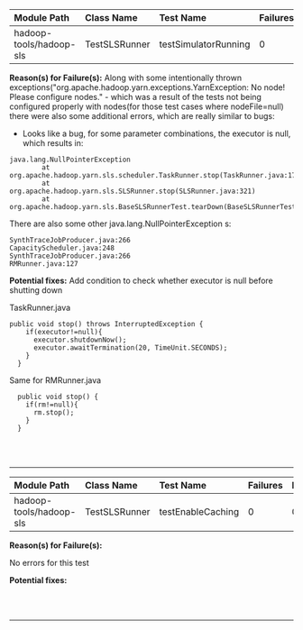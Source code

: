 | Module Path | Class Name | Test Name | Failures | Errors |
| :----------- | :--------- | :-------- | :------- | :----- |
| hadoop-tools/hadoop-sls | TestSLSRunner | testSimulatorRunning | 0 | 24 |

**Reason(s) for Failure(s):**
Along with some intentionally thrown exceptions("org.apache.hadoop.yarn.exceptions.YarnException: No node! Please configure nodes." - which was a result of the tests not being configured properly with nodes(for those test cases where nodeFile=null) there were also some additional errors, which are really similar to bugs:


 - Looks like a bug, for some parameter combinations, the executor is null, which results in: 
```
java.lang.NullPointerException
        at org.apache.hadoop.yarn.sls.scheduler.TaskRunner.stop(TaskRunner.java:171)
        at org.apache.hadoop.yarn.sls.SLSRunner.stop(SLSRunner.java:321)
        at org.apache.hadoop.yarn.sls.BaseSLSRunnerTest.tearDown(BaseSLSRunnerTest.java:68)
```


There are also some other java.lang.NullPointerException s:
```
SynthTraceJobProducer.java:266
CapacityScheduler.java:248
SynthTraceJobProducer.java:266
RMRunner.java:127
```

**Potential fixes:**
Add condition to check whether executor is null before shutting down

TaskRunner.java
```
public void stop() throws InterruptedException {
    if(executor!=null){
      executor.shutdownNow();
      executor.awaitTermination(20, TimeUnit.SECONDS);
    }
  }
```

Same for RMRunner.java
```
  public void stop() {
    if(rm!=null){
      rm.stop();
    }
  }
```





<br><br>
________
| Module Path | Class Name | Test Name | Failures | Errors |
| :----------- | :--------- | :-------- | :------- | :----- |
| hadoop-tools/hadoop-sls | TestSLSRunner | testEnableCaching | 0 | 0 |

**Reason(s) for Failure(s):**

No errors for this test

**Potential fixes:**









<br><br>
________
